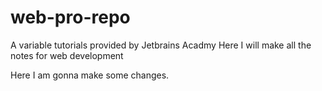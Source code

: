 # web-pro-repo

A variable tutorials provided by Jetbrains Acadmy
Here I will make all the notes for web development

Here I am gonna make some changes.

